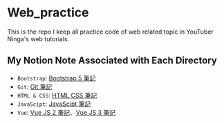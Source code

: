 # Web_practice

This is the repo I keep all practice code of web related topic in YouTuber Ninga's web tutorials. 

## My Notion Note Associated with Each Directory
- `Bootstrap`: [Bootstrap 5 筆記](https://www.notion.so/Bootstrap-5-42a4591c5d2045f881b594688366e671)
- `Git`: [Git 筆記](https://foregoing-antimatter-0d6.notion.site/Git-21d8a3400e404438a161a8142d2c2edf)
- `HTML & CSS`: [HTML CSS 筆記](https://foregoing-antimatter-0d6.notion.site/HTML-CSS-73a848c9b0094a0986ef53e74f60e84f)
- `JavaScipt`: [JavaScipt 筆記](https://foregoing-antimatter-0d6.notion.site/JavaScript-46d91f23da1448538d3819a2b7c1a2de)
- `Vue`: [Vue JS 2 筆記](https://foregoing-antimatter-0d6.notion.site/Vue-JS-2-59f287850d4f43eaa3de5c6941f7bcd2)、[Vue JS 3 筆記](https://foregoing-antimatter-0d6.notion.site/Vue-JS-3-5a5428b6156442d38d644f340249b896)
